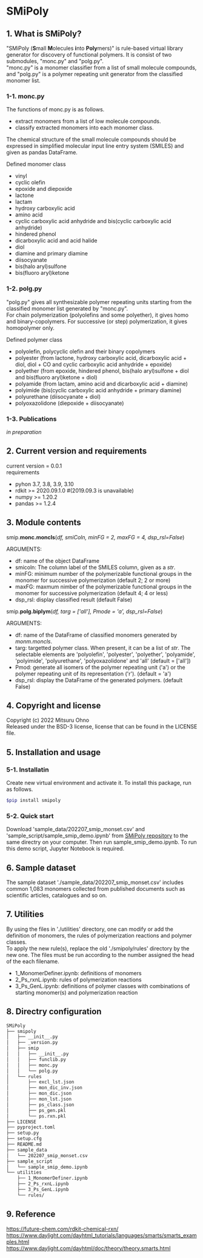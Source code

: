 # SMiPoly

## 1. What is SMiPoly?  
"SMiPoly (**S**mall **M**olecules **i**nto **Poly**mers)" is rule-based virtual library generator for discovery of functional polymers. It is consist of two submodules, "monc.py" and "polg.py".  
"monc.py" is a monomer classifier from a list of small molecule compounds, and "polg.py" is a polymer repeating unit generator from the classified monomer list.  

### 1-1. monc.py  
The functions of monc.py is as follows.  
  - extract monomers from a list of low molecule compounds.
  - classify extracted monomers into each monomer class.

The chemical structure of the small molecule compounds should be expressed in simplified molecular input line entry system (SMILES) and given as pandas DataFrame.  

Defined monomer class  
  - vinyl  
  - cyclic olefin  
  - epoxide and diepoxide  
  - lactone  
  - lactam  
  - hydroxy carboxylic acid  
  - amino acid  
  - cyclic carboxylic acid anhydride and bis(cyclic carboxylic acid anhydride)  
  - hindered phenol  
  - dicarboxylic acid and acid halide  
  - diol  
  - diamine and primary diamine  
  - diisocyanate  
  - bis(halo aryl)sulfone  
  - bis(fluoro aryl)ketone

### 1-2. polg.py  
"polg.py" gives all synthesizable polymer repeating units starting from the classified monomer list generated by "monc.py".  
For chain polymerization (polyolefins and some polyether), it gives homo and binary-copolymers. For successive (or step) polymerization,  it gives homopolymer only.

Defined polymer class  
  - polyolefin, polycyclic olefin and their binary copolymers  
  - polyester (from lactone, hydroxy carboxylic acid, dicarboxylic acid + diol, diol + CO and cyclic carboxylic acid anhydride + epoxide)  
  - polyether (from epoxide, hindered phenol, bis(halo aryl)sulfone + diol and bis(fluoro aryl)ketone + diol)  
  - polyamide (from lactam, amino acid and dicarboxylic acid + diamine)  
  - polyimide (bis(cyclic carboxylic acid anhydride + primary diamine)  
  - polyurethane (diisocyanate + diol)  
  - polyoxazolidone (diepoxide + diisocyanate)  

### 1-3. Publications  
*in preparation*  

## 2. Current version and requirements
current version = 0.0.1  
requirements
  - pyhon 3.7, 3.8, 3.9, 3.10  
  - rdkit >= 2020.09.1.0 #(2019.09.3 is unavailable)  
  - numpy >= 1.20.2  
  - pandas >= 1.2.4  

## 3. Module contents  

smip.**monc.moncls**(*df, smiColn, minFG = 2, maxFG = 4, dsp_rsl=False*)  

ARGUMENTS:  

  - df: name of the object DataFrame  
  - smicoln: The column label of the SMILES column, given as a *str*.  
  - minFG: minimum number of the polymerizable functional groups in the monomer for successive polymerization (default 2; 2 or more)  
  - maxFG: maxmum nimber of the polymerizable functional groups in the monomer for successive polymerization (default 4; 4 or less)  
  - dsp_rsl: display classified result (default False)  


smip.**polg.biplym**(*df, targ = \['all'\], Pmode = 'a', dsp_rsl=False*)  

ARGUMENTS:  

  - df: name of the DataFrame of classified monomers generated by *monm.moncls*.  
  - targ: targetted polymer class. When present, it can be a list of *str*. The selectable elements are 'polyolefin', 'polyester', 'polyether', 'polyamide', 'polyimide', 'polyurethane', 'polyoxazolidone' and 'all' (default = ['all'])  
  - Pmod: generate all isomers of the polymer repeating unit ('a') or the polymer repeating unit of its representation ('r'). (default = 'a')  
  - dsp_rsl: display the DataFrame of the generated polymers. (default False)  

## 4. Copyright and license  
Copyright (c) 2022 Mitsuru Ohno  
Released under the BSD-3 license, license that can be found in the LICENSE file.  

## 5. Installation and usage
### 5-1. Installatin
Create new virtual environment and activate it.
To install this package, run as follows.

```sh
$pip install smipoly
```
### 5-2. Quick start
Download 'sample_data/202207_smip_monset.csv' and 'sample_script/sample_smip_demo.ipynb' from [SMiPoly repository](https://github.com/PEJpOhno/SMiPoly) to the same directry on your computer.
Then run sample_smip_demo.ipynb. To run this demo script, Jupyter Notebook is required.

## 6. Sample dataset
The sample dataset './sample_data/202207_smip_monset.csv' includes common 1,083 monomers collected from published documents such as scientific articles, catalogues and so on.

## 7. Utilities  
By using the files in './utilities' directory, one can modify or add the definition of monomers, the rules of polymerization reactions and polymer classes.  
To apply the new rule(s), replace the old './smipoly/rules' directory by the new one. The files must be run according to the number assigned the head of the each filename.  

  - 1_MonomerDefiner.ipynb: definitions of monomers  
  - 2_Ps_rxnL.ipynb: rules of polymerization reactions    
  - 3_Ps_GenL.ipynb: definitions of polymer classes with combinations of starting monomer(s) and polymerization reaction  

## 8. Directry configuration  

```sh
SMiPoly
├── smipoly
│   ├── __init__.py
│   ├── _version.py
│   ├── smip
│   │   ├── __init__.py
│   │   ├── funclib.py
│   │   ├── monc.py
│   │   └── polg.py
│   └── rules
│       ├── excl_lst.json
│       ├── mon_dic_inv.json
│       ├── mon_dic.json
│       ├── mon_lst.json
│       ├── ps_class.json
│       ├── ps_gen.pkl
│       └── ps.rxn.pkl
├── LICENSE
├── pyproject.toml
├── setup.py
├── setup.cfg
├── README.md
├── sample_data
│   └── 202207_smip_monset.csv
├── sample_script
│   └── sample_smip_demo.ipynb
└── utilities
    ├── 1_MonomerDefiner.ipynb
    ├── 2_Ps_rxnL.ipynb
    ├── 3_Ps_GenL.ipynb
    └── rules/
```

## 9. Reference  
https://future-chem.com/rdkit-chemical-rxn/  
https://www.daylight.com/dayhtml_tutorials/languages/smarts/smarts_examples.html  
https://www.daylight.com/dayhtml/doc/theory/theory.smarts.html  
